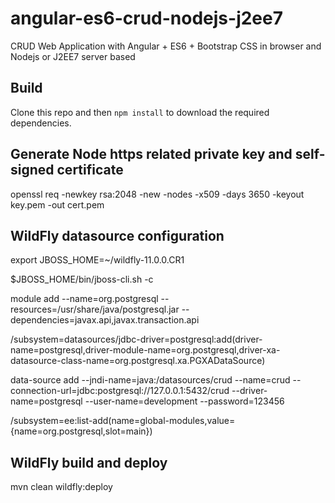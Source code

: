 # angular-es6-crud-nodejs-j2ee7

CRUD Web Application with Angular + ES6 + Bootstrap CSS in browser and Nodejs or J2EE7 server based

## Build

Clone this repo and then `npm install` to download the required dependencies.

## Generate Node https related private key and self-signed certificate

openssl req -newkey rsa:2048 -new -nodes -x509 -days 3650 -keyout key.pem -out cert.pem


## WildFly datasource configuration

export JBOSS_HOME=~/wildfly-11.0.0.CR1

$JBOSS_HOME/bin/jboss-cli.sh -c

module add --name=org.postgresql --resources=/usr/share/java/postgresql.jar --dependencies=javax.api,javax.transaction.api

/subsystem=datasources/jdbc-driver=postgresql:add(driver-name=postgresql,driver-module-name=org.postgresql,driver-xa-datasource-class-name=org.postgresql.xa.PGXADataSource)

data-source add --jndi-name=java:/datasources/crud --name=crud --connection-url=jdbc:postgresql://127.0.0.1:5432/crud --driver-name=postgresql --user-name=development --password=123456

/subsystem=ee:list-add(name=global-modules,value={name=org.postgresql,slot=main})

## WildFly build and deploy

mvn clean wildfly:deploy

